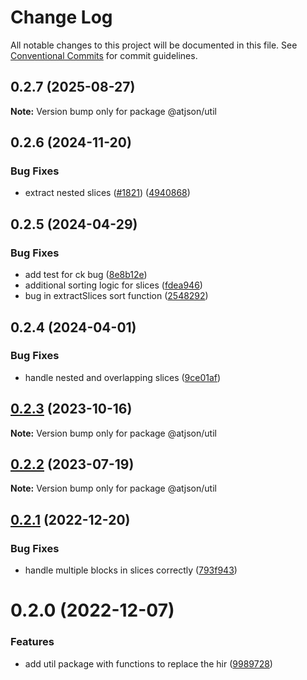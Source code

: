 # Change Log

All notable changes to this project will be documented in this file.
See [Conventional Commits](https://conventionalcommits.org) for commit guidelines.

## 0.2.7 (2025-08-27)

**Note:** Version bump only for package @atjson/util

## 0.2.6 (2024-11-20)

### Bug Fixes

- extract nested slices ([#1821](https://github.com/CondeNast/atjson/issues/1821)) ([4940868](https://github.com/CondeNast/atjson/commit/4940868bbef81d9d89e511b566317c21976e5298))

## 0.2.5 (2024-04-29)

### Bug Fixes

- add test for ck bug ([8e8b12e](https://github.com/CondeNast/atjson/commit/8e8b12e919a7a64b83b2d99a4a31bb105bcdcdbe))
- additional sorting logic for slices ([fdea946](https://github.com/CondeNast/atjson/commit/fdea9469a322f3c398983759c0698e4ccaaa3947))
- bug in extractSlices sort function ([2548292](https://github.com/CondeNast/atjson/commit/25482929c319f7ecf95931d48d9e1bd3eabe25f7))

## 0.2.4 (2024-04-01)

### Bug Fixes

- handle nested and overlapping slices ([9ce01af](https://github.com/CondeNast/atjson/commit/9ce01af3ec028c42a0677102479bb3d0873634ee))

## [0.2.3](https://github.com/CondeNast/atjson/compare/@atjson/util@0.2.2...@atjson/util@0.2.3) (2023-10-16)

**Note:** Version bump only for package @atjson/util

## [0.2.2](https://github.com/CondeNast/atjson/compare/@atjson/util@0.2.1...@atjson/util@0.2.2) (2023-07-19)

**Note:** Version bump only for package @atjson/util

## [0.2.1](https://github.com/CondeNast/atjson/compare/@atjson/util@0.2.0...@atjson/util@0.2.1) (2022-12-20)

### Bug Fixes

- handle multiple blocks in slices correctly ([793f943](https://github.com/CondeNast/atjson/commit/793f94375a0600c516d587ec903f1524ca8f1325))

# 0.2.0 (2022-12-07)

### Features

- add util package with functions to replace the hir ([9989728](https://github.com/CondeNast/atjson/commit/9989728310dd03e77c40dbb35fd506ec066434eb))
